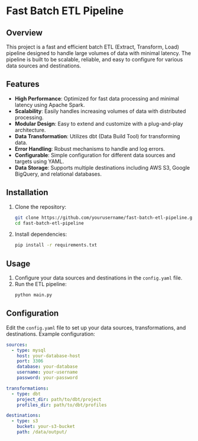 # Fast Batch ETL Pipeline

## Overview

This project is a fast and efficient batch ETL (Extract, Transform, Load) pipeline designed to handle large volumes of data with minimal latency. The pipeline is built to be scalable, reliable, and easy to configure for various data sources and destinations.

## Features

- **High Performance**: Optimized for fast data processing and minimal latency using Apache Spark.
- **Scalability**: Easily handles increasing volumes of data with distributed processing.
- **Modular Design**: Easy to extend and customize with a plug-and-play architecture.
- **Data Transformation**: Utilizes dbt (Data Build Tool) for transforming data.
- **Error Handling**: Robust mechanisms to handle and log errors.
- **Configurable**: Simple configuration for different data sources and targets using YAML.
- **Data Storage**: Supports multiple destinations including AWS S3, Google BigQuery, and relational databases.

## Installation

1. Clone the repository:
    ```sh
    git clone https://github.com/yourusername/fast-batch-etl-pipeline.git
    cd fast-batch-etl-pipeline
    ```

2. Install dependencies:
    ```sh
    pip install -r requirements.txt
    ```

## Usage

1. Configure your data sources and destinations in the `config.yaml` file.
2. Run the ETL pipeline:
    ```sh
    python main.py
    ```

## Configuration

Edit the `config.yaml` file to set up your data sources, transformations, and destinations. Example configuration:

```yaml
sources:
  - type: mysql
    host: your-database-host
    port: 3306
    database: your-database
    username: your-username
    password: your-password

transformations:
  - type: dbt
    project_dir: path/to/dbt/project
    profiles_dir: path/to/dbt/profiles

destinations:
  - type: s3
    bucket: your-s3-bucket
    path: /data/output/
